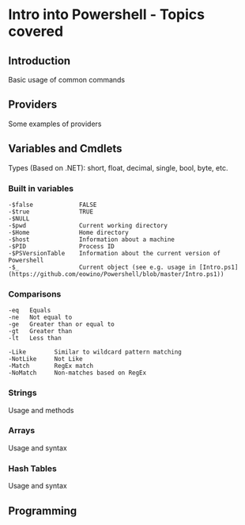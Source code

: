 # Intro into Powershell - Topics covered

## Introduction
Basic usage of common commands

## Providers
Some examples of providers

## Variables and Cmdlets
Types (Based on .NET): short, float, decimal, single, bool, byte, etc.

### Built in variables
    -$false             FALSE
    -$true              TRUE
    -$NULL              
    -$pwd               Current working directory
    -$Home              Home directory
    -$host              Information about a machine
    -$PID               Process ID
    -$PSVersionTable    Information about the current version of Powershell
    -$_                 Current object (see e.g. usage in [Intro.ps1](https://github.com/eowino/Powershell/blob/master/Intro.ps1))

### Comparisons
    -eq   Equals
    -ne   Not equal to
    -ge   Greater than or equal to
    -gt   Greater than
    -lt   Less than

    -Like        Similar to wildcard pattern matching
    -NotLike     Not Like
    -Match       RegEx match
    -NoMatch     Non-matches based on RegEx


### Strings
Usage and methods

### Arrays
Usage and syntax

### Hash Tables
Usage and syntax

## Programming
 
